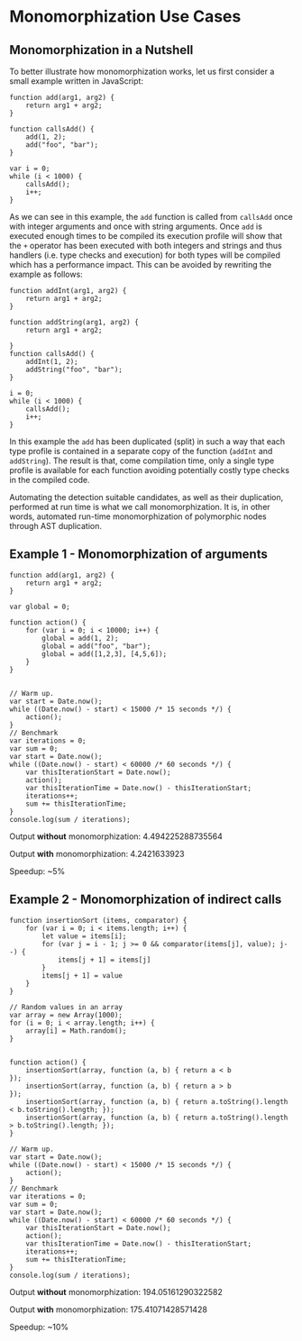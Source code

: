 # Monomorphization Use Cases

## Monomorphization in a Nutshell

To better illustrate how monomorphization works, let us first consider a small example
written in JavaScript:

```
function add(arg1, arg2) {
    return arg1 + arg2;
}

function callsAdd() {
    add(1, 2);
    add("foo", "bar");
}

var i = 0;
while (i < 1000) {
    callsAdd();
    i++;
}
```

As we can see in this example, the `add` function is called from
`callsAdd` once with integer arguments and once with string arguments.
Once `add` is executed enough times to be compiled its execution
profile will show that the `+` operator has been executed with both integers and
strings and thus handlers (i.e. type checks and execution) for both types will be
compiled which has a performance impact. This can be avoided by rewriting the
example as follows:

```
function addInt(arg1, arg2) {
    return arg1 + arg2;
}

function addString(arg1, arg2) {
    return arg1 + arg2;

}
function callsAdd() {
    addInt(1, 2);
    addString("foo", "bar");
}

i = 0;
while (i < 1000) {
    callsAdd();
    i++;
}
```

In this example the `add` has been duplicated (split) in such a way that each
type profile is contained in a separate copy of the function (`addInt` and
`addString`). The result is that, come compilation time, only a single type
profile is available for each function avoiding potentially costly type checks
in the compiled code.

Automating the detection suitable candidates, as well as their duplication,
performed at run time is what we call monomorphization. It is, in other words,
automated run-time monomorphization of polymorphic nodes through AST
duplication.

## Example 1 - Monomorphization of arguments

```
function add(arg1, arg2) {
    return arg1 + arg2;
}

var global = 0;

function action() {
    for (var i = 0; i < 10000; i++) {
        global = add(1, 2);
        global = add("foo", "bar");
        global = add([1,2,3], [4,5,6]);
    }
}


// Warm up.
var start = Date.now();
while ((Date.now() - start) < 15000 /* 15 seconds */) {
    action();
}
// Benchmark
var iterations = 0;
var sum = 0;
var start = Date.now();
while ((Date.now() - start) < 60000 /* 60 seconds */) {
    var thisIterationStart = Date.now();
    action();
    var thisIterationTime = Date.now() - thisIterationStart;
    iterations++;
    sum += thisIterationTime;
}
console.log(sum / iterations);

```
Output **without** monomorphization: 4.494225288735564

Output **with** monomorphization: 4.2421633923

Speedup: ~5%

## Example 2 - Monomorphization of indirect calls

```
function insertionSort (items, comparator) {
    for (var i = 0; i < items.length; i++) {
        let value = items[i];
        for (var j = i - 1; j >= 0 && comparator(items[j], value); j--) {
            items[j + 1] = items[j]
        }
        items[j + 1] = value
    }
}

// Random values in an array
var array = new Array(1000);
for (i = 0; i < array.length; i++) {
    array[i] = Math.random();
}


function action() {
    insertionSort(array, function (a, b) { return a < b                                      });
    insertionSort(array, function (a, b) { return a > b                                      });
    insertionSort(array, function (a, b) { return a.toString().length < b.toString().length; });
    insertionSort(array, function (a, b) { return a.toString().length > b.toString().length; });
}

// Warm up.
var start = Date.now();
while ((Date.now() - start) < 15000 /* 15 seconds */) {
    action();
}
// Benchmark
var iterations = 0;
var sum = 0;
var start = Date.now();
while ((Date.now() - start) < 60000 /* 60 seconds */) {
    var thisIterationStart = Date.now();
    action();
    var thisIterationTime = Date.now() - thisIterationStart;
    iterations++;
    sum += thisIterationTime;
}
console.log(sum / iterations);
```
Output **without** monomorphization: 194.05161290322582

Output **with** monomorphization: 175.41071428571428

Speedup: ~10%
